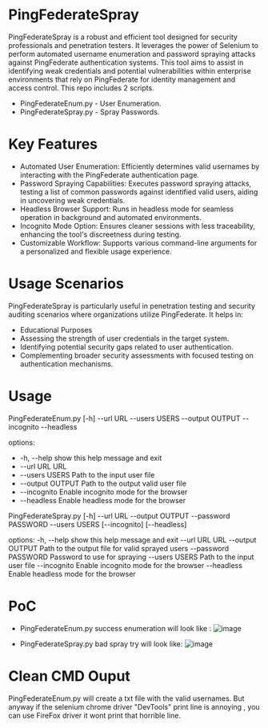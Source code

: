 # PingFederateSpray
PingFederateSpray is a robust and efficient tool designed for security professionals and penetration testers. It leverages the power of Selenium to perform automated username enumeration and password spraying attacks against PingFederate authentication systems. This tool aims to assist in identifying weak credentials and potential vulnerabilities within enterprise environments that rely on PingFederate for identity management and access control.
This repo includes 2 scripts. 
* PingFederateEnum.py - User Enumeration.
* PingFederateSpray.py - Spray Passwords.

# Key Features
* Automated User Enumeration: Efficiently determines valid usernames by interacting with the PingFederate authentication page.
* Password Spraying Capabilities: Executes password spraying attacks, testing a list of common passwords against identified valid users, aiding in uncovering weak credentials.
* Headless Browser Support: Runs in headless mode for seamless operation in background and automated environments.
* Incognito Mode Option: Ensures cleaner sessions with less traceability, enhancing the tool's discreetness during testing.
* Customizable Workflow: Supports various command-line arguments for a personalized and flexible usage experience.
  
# Usage Scenarios
PingFederateSpray is particularly useful in penetration testing and security auditing scenarios where organizations utilize PingFederate. It helps in:
* Educational Purposes
* Assessing the strength of user credentials in the target system.
* Identifying potential security gaps related to user authentication.
* Complementing broader security assessments with focused testing on authentication mechanisms.

# Usage
PingFederateEnum.py [-h] --url URL --users USERS --output OUTPUT --incognito --headless

options:
*  -h, --help       show this help message and exit
*  --url URL        URL
*  --users USERS    Path to the input user file
*  --output OUTPUT  Path to the output valid user file
*  --incognito      Enable incognito mode for the browser
*  --headless       Enable headless mode for the browser

PingFederateSpray.py [-h] --url URL --output OUTPUT --password PASSWORD --users USERS [--incognito] [--headless]

options:
  -h, --help           show this help message and exit
  --url URL            URL
  --output OUTPUT      Path to the output file for valid sprayed users
  --password PASSWORD  Password to use for spraying
  --users USERS        Path to the input user file
  --incognito          Enable incognito mode for the browser
  --headless           Enable headless mode for the browser

# PoC 
* PingFederateEnum.py success enumeration will look like : 
![image](https://github.com/MorielHarush/PingFederateSpray/assets/93482738/cb592823-3329-44ad-8e77-15ec24de04b0)

* PingFederateSpray.py bad spray try will look like:
![image](https://github.com/MorielHarush/PingFederateSpray/assets/93482738/72c93896-dfcb-466f-8992-a5594bbd1984)


# Clean CMD Ouput
PingFederateEnum.py will create a txt file with the valid usernames. 
But anyway if the selenium chrome driver "DevTools" print line is annoying , you can use FireFox driver it wont print that horrible line.

